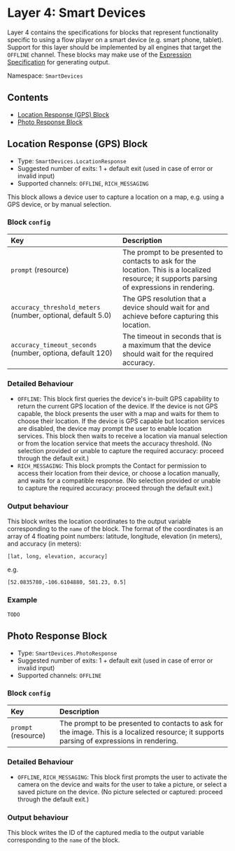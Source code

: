 # Layer 4: Smart Devices

Layer 4 contains the specifications for blocks that represent functionality specific to using a flow player on a smart device \(e.g. smart phone, tablet\).  
Support for this layer should be implemented by all engines that target the `OFFLINE` channel. These blocks may make use of the [Expression Specification](../expressions.md) for generating output.

Namespace: `SmartDevices`

## Contents

* [Location Response \(GPS\) Block](blocks-3.md#location-response-gps-block)
* [Photo Response Block](blocks-3.md#photo-response-block)

## Location Response \(GPS\) Block

* Type: `SmartDevices.LocationResponse`
* Suggested number of exits: 1 + default exit (used in case of error or invalid input)
* Supported channels: `OFFLINE`, `RICH_MESSAGING`

This block allows a device user to capture a location on a map, e.g. using a GPS device, or by manual selection.

### Block `config`

| Key | Description |
| :--- | :--- |
| `prompt` \(resource\) | The prompt to be presented to contacts to ask for the location. This is a localized resource; it supports parsing of expressions in rendering. |
| `accuracy_threshold_meters` \(number, optional, default 5.0\) | The GPS resolution that a device should wait for and achieve before capturing this location. |
| `accuracy_timeout_seconds` \(number, optiona, default 120\) | The timeout in seconds that is a maximum that the device should wait for the required accuracy. |

### Detailed Behaviour

* `OFFLINE`: This block first queries the device's in-built GPS capability to return the current GPS location of the device. If the device is not GPS capable, the block presents the user with a map and waits for them to choose their location.  If the device is GPS capable but location services are disabled, the device may prompt the user to enable location services. This block then waits to receive a location via manual selection or from the location service that meets the accuracy threshold.  \(No selection provided or unable to capture the required accuracy: proceed through the default exit.\)
* `RICH_MESSAGING`: This block prompts the Contact for permission to access their location from their device, or choose a location manually, and waits for a compatible response. \(No selection provided or unable to capture the required accuracy: proceed through the default exit.\)

### Output behaviour

This block writes the location coordinates to the output variable corresponding to the `name` of the block. The format of the coordinates is an array of 4 floating point numbers: latitude, longitude, elevation \(in meters\), and accuracy \(in meters\):

```text
[lat, long, elevation, accuracy]
```

e.g.

```text
[52.0835780,-106.6104880, 501.23, 0.5]
```

### Example

```text
TODO
```

## Photo Response Block

* Type: `SmartDevices.PhotoResponse`
* Suggested number of exits: 1 + default exit (used in case of error or invalid input)
* Supported channels: `OFFLINE`

### Block `config`

| Key | Description |
| :--- | :--- |
| `prompt` \(resource\) | The prompt to be presented to contacts to ask for the image. This is a localized resource; it supports parsing of expressions in rendering. |

### Detailed Behaviour

* `OFFLINE`, `RICH_MESSAGING`: This block first prompts the user to activate the camera on the device and waits for the user to take a picture, or select a saved picture on the device. \(No picture selected or captured: proceed through the default exit.\)

### Output behaviour

This block writes the ID of the captured media to the output variable corresponding to the `name` of the block.

